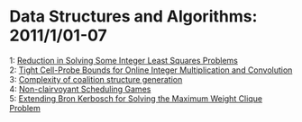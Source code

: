 # Data Structures and Algorithms: 2011/1/01-07  
1: [Reduction in Solving Some Integer Least Squares Problems](https://doi.org/10.48550/arXiv.1101.0382)  
2: [Tight Cell-Probe Bounds for Online Integer Multiplication and  Convolution](https://doi.org/10.48550/arXiv.1101.0768)  
3: [Complexity of coalition structure generation](https://doi.org/10.48550/arXiv.1101.1007)  
4: [Non-clairvoyant Scheduling Games](https://doi.org/10.48550/arXiv.1101.1256)  
5: [Extending Bron Kerbosch for Solving the Maximum Weight Clique Problem](https://doi.org/10.48550/arXiv.1101.1266)  